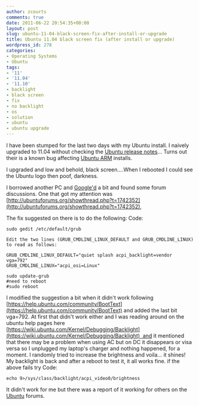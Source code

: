 ```yaml
---
author: zcourts
comments: true
date: 2011-06-22 20:54:35+00:00
layout: post
slug: ubuntu-11-04-black-screen-fix-after-install-or-upgrade
title: Ubuntu 11.04 black screen fix (after install or upgrade)
wordpress_id: 278
categories:
- Operating Systems
- Ubuntu
tags:
- '11'
- '11.04'
- '11.10'
- backlight
- black screen
- fix
- no backlight
- os
- solution
- ubuntu
- ubuntu upgrade
---
```


I have been stumped for the last two days with my Ubuntu install.
I naively upgraded to 11.04 without checking the [Ubuntu release notes](https://wiki.ubuntu.com/NattyNarwhal/ReleaseNotes)... Turns out their is a known bug affecting [Ubuntu ARM](https://wiki.ubuntu.com/NattyNarwhal/ReleaseNotes#Ubuntu_ARM) installs.

<!-- more -->I upgraded and low and behold, black screen....When I rebooted I could see the Ubuntu logo then poof, darkness.
I borrowed another PC and [Google'd](http://www.google.com/search?client=ubuntu&channel=fs&q=ubuntu+11.04+black+screen&ie=utf-8&oe=utf-8&gl=uk) a bit and found some forum discussions.
One that got my attention was [http://ubuntuforums.org/showthread.php?t=1742352](http://ubuntuforums.org/showthread.php?t=1742352),

The fix suggested on there is to do the following:
Code:

    
    sudo gedit /etc/default/grub
    
    Edit the two lines (GRUB_CMDLINE_LINUX_DEFAULT and GRUB_CMDLINE_LINUX) to read as follows: 
    
    GRUB_CMDLINE_LINUX_DEFAULT="quiet splash acpi_backlight=vendor vga=792"
    GRUB_CMDLINE_LINUX="acpi_osi=Linux"
    
    sudo update-grub
    #need to reboot
    #sudo reboot


I modified the suggestion a bit when it didn't work following [https://help.ubuntu.com/community/BootText](https://help.ubuntu.com/community/BootText) and added the last bit vga=792.
At first that didn't work either and I was reading around on the ubuntu help pages here [https://wiki.ubuntu.com/Kernel/Debugging/Backlight](https://wiki.ubuntu.com/Kernel/Debugging/Backlight)  and it mentioned that there may be a problem when using AC but on DC it disappears or visa versa so I unplugged my laptop's charger and nothing happened, for a moment. I randomly tried to increase the brightness and voila... it shines!
My backlight is back and after a reboot to test it, it all works fine.
if the above fails try
Code:

    
    echo 9>/sys/class/backlight/acpi_video0/brightness


It didn't work for me but there was a report of it working for others on the [Ubuntu](http://www.ubuntu.com/) forums.
